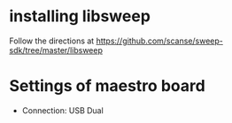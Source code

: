 # installing libsweep

Follow the directions at https://github.com/scanse/sweep-sdk/tree/master/libsweep

# Settings of maestro board

+ Connection: USB Dual